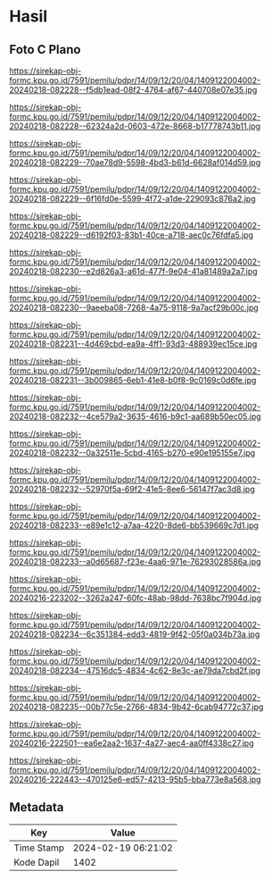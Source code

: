 # Hasil

## Foto C Plano

https://sirekap-obj-formc.kpu.go.id/7591/pemilu/pdpr/14/09/12/20/04/1409122004002-20240218-082228--f5db1ead-08f2-4764-af67-440708e07e35.jpg

https://sirekap-obj-formc.kpu.go.id/7591/pemilu/pdpr/14/09/12/20/04/1409122004002-20240218-082228--62324a2d-0603-472e-8668-b17778743b11.jpg

https://sirekap-obj-formc.kpu.go.id/7591/pemilu/pdpr/14/09/12/20/04/1409122004002-20240218-082229--70ae78d9-5598-4bd3-b61d-6628af014d59.jpg

https://sirekap-obj-formc.kpu.go.id/7591/pemilu/pdpr/14/09/12/20/04/1409122004002-20240218-082229--6f16fd0e-5599-4f72-a1de-229093c876a2.jpg

https://sirekap-obj-formc.kpu.go.id/7591/pemilu/pdpr/14/09/12/20/04/1409122004002-20240218-082229--d6192f03-83b1-40ce-a718-aec0c76fdfa5.jpg

https://sirekap-obj-formc.kpu.go.id/7591/pemilu/pdpr/14/09/12/20/04/1409122004002-20240218-082230--e2d826a3-a61d-477f-9e04-41a81489a2a7.jpg

https://sirekap-obj-formc.kpu.go.id/7591/pemilu/pdpr/14/09/12/20/04/1409122004002-20240218-082230--9aeeba08-7268-4a75-9118-9a7acf29b00c.jpg

https://sirekap-obj-formc.kpu.go.id/7591/pemilu/pdpr/14/09/12/20/04/1409122004002-20240218-082231--4d469cbd-ea9a-4ff1-93d3-488939ec15ce.jpg

https://sirekap-obj-formc.kpu.go.id/7591/pemilu/pdpr/14/09/12/20/04/1409122004002-20240218-082231--3b009865-6eb1-41e8-b0f8-9c0169c0d6fe.jpg

https://sirekap-obj-formc.kpu.go.id/7591/pemilu/pdpr/14/09/12/20/04/1409122004002-20240218-082232--4ce579a2-3635-4616-b9c1-aa689b50ec05.jpg

https://sirekap-obj-formc.kpu.go.id/7591/pemilu/pdpr/14/09/12/20/04/1409122004002-20240218-082232--0a32511e-5cbd-4165-b270-e90e195155e7.jpg

https://sirekap-obj-formc.kpu.go.id/7591/pemilu/pdpr/14/09/12/20/04/1409122004002-20240218-082232--52970f5a-69f2-41e5-8ee6-56147f7ac3d8.jpg

https://sirekap-obj-formc.kpu.go.id/7591/pemilu/pdpr/14/09/12/20/04/1409122004002-20240218-082233--e89e1c12-a7aa-4220-8de6-bb539669c7d1.jpg

https://sirekap-obj-formc.kpu.go.id/7591/pemilu/pdpr/14/09/12/20/04/1409122004002-20240218-082233--a0d65687-f23e-4aa6-971e-76293028586a.jpg

https://sirekap-obj-formc.kpu.go.id/7591/pemilu/pdpr/14/09/12/20/04/1409122004002-20240216-223202--3262a247-60fc-48ab-98dd-7638bc7f904d.jpg

https://sirekap-obj-formc.kpu.go.id/7591/pemilu/pdpr/14/09/12/20/04/1409122004002-20240218-082234--6c351384-edd3-4819-9f42-05f0a034b73a.jpg

https://sirekap-obj-formc.kpu.go.id/7591/pemilu/pdpr/14/09/12/20/04/1409122004002-20240218-082234--47516dc5-4834-4c62-8e3c-ae79da7cbd2f.jpg

https://sirekap-obj-formc.kpu.go.id/7591/pemilu/pdpr/14/09/12/20/04/1409122004002-20240218-082235--00b77c5e-2766-4834-9b42-6cab94772c37.jpg

https://sirekap-obj-formc.kpu.go.id/7591/pemilu/pdpr/14/09/12/20/04/1409122004002-20240216-222501--ea6e2aa2-1637-4a27-aec4-aa0ff4338c27.jpg

https://sirekap-obj-formc.kpu.go.id/7591/pemilu/pdpr/14/09/12/20/04/1409122004002-20240216-222443--470125e6-ed57-4213-95b5-bba773e8a568.jpg


## Metadata

| Key        | Value               |
| ---------- | ------------------- |
| Time Stamp | 2024-02-19 06:21:02 |
| Kode Dapil | 1402                |



